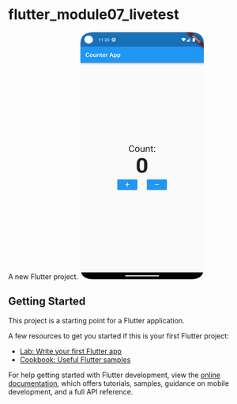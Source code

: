 # flutter_module07_livetest

A new Flutter project.
<img src="https://github.com/nazimfeni/flutter_module07_livetest/blob/master/screenshot/screen.png" width="250" height="500" alt="Image Description">

## Getting Started

This project is a starting point for a Flutter application.

A few resources to get you started if this is your first Flutter project:

- [Lab: Write your first Flutter app](https://docs.flutter.dev/get-started/codelab)
- [Cookbook: Useful Flutter samples](https://docs.flutter.dev/cookbook)

For help getting started with Flutter development, view the
[online documentation](https://docs.flutter.dev/), which offers tutorials,
samples, guidance on mobile development, and a full API reference.
